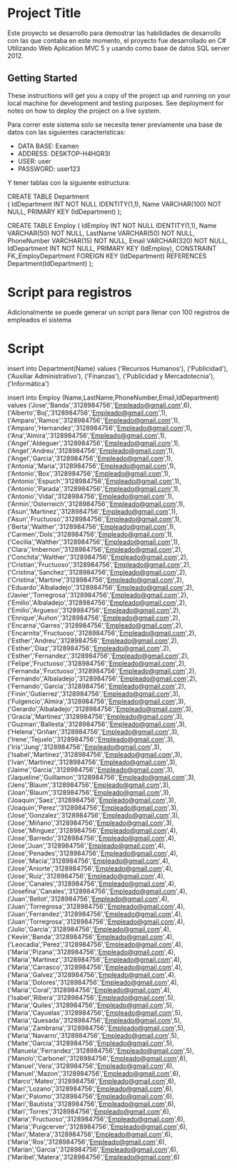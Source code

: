 # Project Title

Este proyecto se desarrollo para demostrar las habilidades de desarrollo con las que contaba en este momento, el proyecto fue desarrollado en C# Utilizando Web Aplication MVC 5 y usando como base de datos SQL server 2012.

## Getting Started

These instructions will get you a copy of the project up and running on your local machine for development and testing purposes. See deployment for notes on how to deploy the project on a live system.

Para correr este sistema solo se necesita tener previamente una base de datos con las siguientes caracteristicas:

* DATA BASE: Examen
* ADDRESS: DESKTOP-H4HGR3I
* USER: user
* PASSWORD: user123

Y tener tablas con la siguiente estructura:

CREATE TABLE Department  
(
	IdDepartment INT NOT NULL IDENTITY(1,1),
	Name VARCHAR(100) NOT NULL,
	PRIMARY KEY (IdDepartment)
);

CREATE TABLE Employ (
    IdEmploy INT NOT NULL IDENTITY(1,1),
    Name VARCHAR(50) NOT NULL,
	LastName VARCHAR(50) NOT NULL,
	PhoneNumber VARCHAR(15) NOT NULL,
	Email VARCHAR(320) NOT NULL,
    IdDepartment INT NOT NULL,
    PRIMARY KEY (IdEmploy),
    CONSTRAINT FK_EmployDepartment FOREIGN KEY (IdDepartment)
    REFERENCES Department(IdDepartment)
);

# Script para registros

Adicionalmente se puede generar un script para llenar con 100 registros de empleados el sistema

# Script

insert into Department(Name) values
('Recursos Humanos'),
('Publicidad'),
('Auxiliar Administrativo'),
('Finanzas'),
('Publicidad y Mercadotecnia'),
('Informática')

insert into Employ (Name,LastName,PhoneNumber,Email,IdDepartment) values
('Jose','Banda','3128984756','Empleado@gmail.com',6),
('Alberto','Boj','3128984756','Empleado@gmail.com',1),
('Amparo','Ramos','3128984756','Empleado@gmail.com',1),
('Amparo','Hernandez','3128984756','Empleado@gmail.com',1),
('Ana','Almira','3128984756','Empleado@gmail.com',1),
('Angel','Aldeguer','3128984756','Empleado@gmail.com',1),
('Angel','Andreu','3128984756','Empleado@gmail.com',1),
('Angel','Garcia','3128984756','Empleado@gmail.com',1),
('Antonia','Maria','3128984756','Empleado@gmail.com',1),
('Antonio','Box','3128984756','Empleado@gmail.com',1),
('Antonio','Espuch','3128984756','Empleado@gmail.com',1),
('Antonio','Parada','3128984756','Empleado@gmail.com',1),
('Antonio','Vidal','3128984756','Empleado@gmail.com',1),
('Armin','Osterreich','3128984756','Empleado@gmail.com',1),
('Asun','Martinez','3128984756','Empleado@gmail.com',1),
('Asun','Fructuoso','3128984756','Empleado@gmail.com',1),
('Berta','Walther','3128984756','Empleado@gmail.com',1),
('Carmen','Dols','3128984756','Empleado@gmail.com',1),
('Cecilia','Walther','3128984756','Empleado@gmail.com',1),
('Clara','Imbernon','3128984756','Empleado@gmail.com',2),
('Conchita','Walther','3128984756','Empleado@gmail.com',2),
('Cristian','Fructuoso','3128984756','Empleado@gmail.com',2),
('Cristina','Sanchez','3128984756','Empleado@gmail.com',2),
('Cristina','Martine','3128984756','Empleado@gmail.com',2),
('Eduardo','Albaladejo','3128984756','Empleado@gmail.com',2),
('Javier','Torregrosa','3128984756','Empleado@gmail.com',2),
('Emilio','Albaladejo','3128984756','Empleado@gmail.com',2),
('Emilio','Argueso','3128984756','Empleado@gmail.com',2),
('Enrique','Auñon','3128984756','Empleado@gmail.com',2),
('Encarna','Garres','3128984756','Empleado@gmail.com',2),
('Encarnita','Fructuoso','3128984756','Empleado@gmail.com',2),
('Esther','Andreu','3128984756','Empleado@gmail.com',2),
('Esther','Diaz','3128984756','Empleado@gmail.com',2),
('Esther','Fernandez','3128984756','Empleado@gmail.com',2),
('Felipe','Fructuoso','3128984756','Empleado@gmail.com',2),
('Fernanda','Fructuoso','3128984756','Empleado@gmail.com',2),
('Fernando','Albaladejo','3128984756','Empleado@gmail.com',2),
('Fernando','Garcia','3128984756','Empleado@gmail.com',2),
('Finin','Gutierrez','3128984756','Empleado@gmail.com',3),
('Fulgencio','Almira','3128984756','Empleado@gmail.com',3),
('Gerardo','Albaladejo','3128984756','Empleado@gmail.com',3),
('Gracia','Martinez','3128984756','Empleado@gmail.com',3),
('Guzman','Ballesta','3128984756','Empleado@gmail.com',3),
('Helena','Griñan','3128984756','Empleado@gmail.com',3),
('Irene','Tejuelo','3128984756','Empleado@gmail.com',3),
('Iris','Jung','3128984756','Empleado@gmail.com',3),
('Isabel','Martinez','3128984756','Empleado@gmail.com',3),
('Ivan','Martinez','3128984756','Empleado@gmail.com',3),
('Jaime','Garcia','3128984756','Empleado@gmail.com',3),
('Jaqueline','Guillamon','3128984756','Empleado@gmail.com',3),
('Jens','Blaum','3128984756','Empleado@gmail.com',3),
('Joan','Blaum','3128984756','Empleado@gmail.com',3),
('Joaquin','Saez','3128984756','Empleado@gmail.com',3),
('Joaquin','Perez','3128984756','Empleado@gmail.com',3),
('Jose','Gonzalez','3128984756','Empleado@gmail.com',3),
('Jose','Miñano','3128984756','Empleado@gmail.com',3),
('Jose','Minguez','3128984756','Empleado@gmail.com',4),
('Jose','Barredo','3128984756','Empleado@gmail.com',4),
('Jose','Juan','3128984756','Empleado@gmail.com',4),
('Jose','Penades','3128984756','Empleado@gmail.com',4),
('Jose','Macia','3128984756','Empleado@gmail.com',4),
('Jose','Aniorte','3128984756','Empleado@gmail.com',4),
('Jose','Ruiz','3128984756','Empleado@gmail.com',4),
('Jose','Canales','3128984756','Empleado@gmail.com',4),
('Josefina','Canales','3128984756','Empleado@gmail.com',4),
('Juan','Bellot','3128984756','Empleado@gmail.com',4),
('Juan','Torregrosa','3128984756','Empleado@gmail.com',4),
('Juan','Ferrandez','3128984756','Empleado@gmail.com',4),
('Juan','Torregrosa','3128984756','Empleado@gmail.com',4),
('Julio','Garcia','3128984756','Empleado@gmail.com',4),
('Kevin','Banda','3128984756','Empleado@gmail.com',4),
('Leocadia','Perez','3128984756','Empleado@gmail.com',4),
('Maria','Pizana','3128984756','Empleado@gmail.com',4),
('Maria','Martinez','3128984756','Empleado@gmail.com',4),
('Maria','Carrasco','3128984756','Empleado@gmail.com',4),
('Maria','Galvez','3128984756','Empleado@gmail.com',4),
('Maria','Dolores','3128984756','Empleado@gmail.com',4),
('Maria','Coral','3128984756','Empleado@gmail.com',4),
('Isabel','Ribera','3128984756','Empleado@gmail.com',5),
('Maria','Quiles','3128984756','Empleado@gmail.com',5),
('Maria','Cayuelas','3128984756','Empleado@gmail.com',5),
('Maria','Quesada','3128984756','Empleado@gmail.com',5),
('Maria','Zambrana','3128984756','Empleado@gmail.com',5),
('Maria','Navarro','3128984756','Empleado@gmail.com',5),
('Maite','Garcia','3128984756','Empleado@gmail.com',5),
('Manuela','Ferrandez','3128984756','Empleado@gmail.com',5),
('Manolo','Carbonel','3128984756','Empleado@gmail.com',6),
('Manuel','Vera','3128984756','Empleado@gmail.com',6),
('Manuel','Mazon','3128984756','Empleado@gmail.com',6),
('Marco','Mateo','3128984756','Empleado@gmail.com',6),
('Mari','Lozano','3128984756','Empleado@gmail.com',6),
('Mari','Palomo','3128984756','Empleado@gmail.com',6),
('Mari','Bautista','3128984756','Empleado@gmail.com',6),
('Mari','Torres','3128984756','Empleado@gmail.com',6),
('Maria','Fructuoso','3128984756','Empleado@gmail.com',6),
('Maria','Puigcerver','3128984756','Empleado@gmail.com',6),
('Mari','Matera','3128984756','Empleado@gmail.com',6),
('Maria','Ros','3128984756','Empleado@gmail.com',6),
('Marian','Garcia','3128984756','Empleado@gmail.com',6),
('Maribel','Matera','3128984756','Empleado@gmail.com',6)
